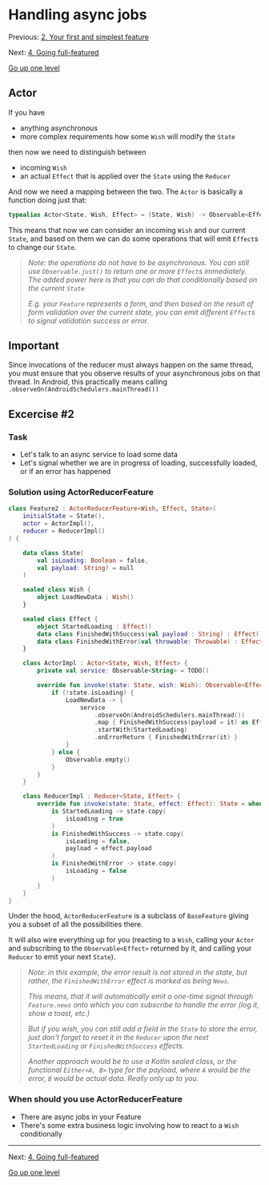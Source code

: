 # Handling async jobs

Previous: [2. Your first and simplest feature](reducerfeature.md)

Next: [4. Going full-featured](fullfeatured.md)

[Go up one level](README.md)

## Actor

If you have
- anything asynchronous
- more complex requirements how some `Wish` will modify the `State`

then now we need to distinguish between
- incoming `Wish`
- an actual `Effect` that is applied over the `State` using the `Reducer`

And now we need a mapping between the two. The `Actor` is basically a function doing just that:

```kotlin
typealias Actor<State, Wish, Effect> = (State, Wish) -> Observable<Effect>
```

This means that now we can consider an incoming `Wish` and our current `State`, and based on them we can do some operations that will emit `Effect`s to change our `State`.

> _Note: the operations do not have to be asynchronous. You can still use `Observable.just()` to return one or more `Effect`s immediately. The added power here is that you can do that conditionally based on the current `State`_
>
> _E.g. your `Feature` represents a form, and then based on the result of form validation over the current state, you can emit different `Effect`s to signal validation success or error._

## Important ##

Since invocations of the reducer must always happen on the same thread, you must ensure that you observe results of your asynchronous jobs on that thread. In Android, this practically means calling `.observeOn(AndroidSchedulers.mainThread())`

## Excercise #2

### Task
- Let's talk to an async service to load some data
- Let's signal whether we are in progress of loading, successfully loaded, or if an error has happened

### Solution using ActorReducerFeature

```kotlin
class Feature2 : ActorReducerFeature<Wish, Effect, State>(
    initialState = State(),
    actor = ActorImpl(),
    reducer = ReducerImpl()
) {

    data class State(
        val isLoading: Boolean = false,
        val payload: String? = null
    )

    sealed class Wish {
        object LoadNewData : Wish()
    }

    sealed class Effect {
        object StartedLoading : Effect()
        data class FinishedWithSuccess(val payload : String) : Effect()
        data class FinishedWithError(val throwable: Throwable) : Effect(), News
    }

    class ActorImpl : Actor<State, Wish, Effect> {
        private val service: Observable<String> = TODO()

        override fun invoke(state: State, wish: Wish): Observable<Effect> = when (wish) {
            if (!state.isLoading) {
                LoadNewData -> {
                    service
                        .observeOn(AndroidSchedulers.mainThread())
                        .map { FinishedWithSuccess(payload = it) as Effect }
                        .startWith(StartedLoading)
                        .onErrorReturn { FinishedWithError(it) }
                }
            } else {
                Observable.empty()
            }
        }
    }

    class ReducerImpl : Reducer<State, Effect> {
        override fun invoke(state: State, effect: Effect): State = when (effect) {
            is StartedLoading -> state.copy(
                isLoading = true
            )
            is FinishedWithSuccess -> state.copy(
                isLoading = false,
                payload = effect.payload
            )
            is FinishedWithError -> state.copy(
                isLoading = false
            )
        }
    }
}
```

Under the hood, `ActorReducerFeature` is a subclass of `BaseFeature` giving you a subset of all the possibilities there.

It will also wire everything up for you (reacting to a `Wish`, calling your `Actor` and subscribing to the `Observable<Effect>` returned by it, and calling your `Reducer` to emit your next `State`).

> _Note: in this example, the error result is not stored in the state, but rather, the `FinishedWithError` effect is marked as being `News`._
>
>_This means, that it will automatically emit a one-time signal through `Feature.news` onto which you can subscribe to handle the error (log it, show a toast, etc.)_
>
>_But if you wish, you can still add a field in the `State` to store the error, just don't forget to reset it in the `Reducer` upon the next `StartedLoading` or `FinishedWithSuccess` effects._
>
>_Another approach would be to use a Kotlin sealed class, or the functional `Either<A, B>` type for the payload, where `A` would be the error, `B` would be actual data. Really only up to you._

### When should you use ActorReducerFeature
- There are async jobs in your Feature
- There's some extra business logic involving how to react to a `Wish` conditionally

---

Next: [4. Going full-featured](fullfeatured.md)

[Go up one level](README.md)
